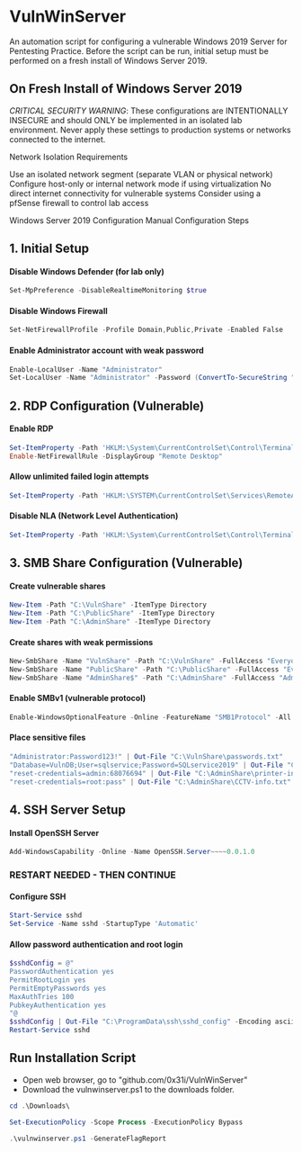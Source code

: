 # VulnWinServer
An automation script for configuring a vulnerable Windows 2019 Server for Pentesting Practice. Before the script can be run, initial setup must be performed on a fresh install of Windows Server 2019.

## On Fresh Install of Windows Server 2019

*CRITICAL SECURITY WARNING*: These configurations are INTENTIONALLY INSECURE and should ONLY be implemented in an isolated lab environment. Never apply these settings to production systems or networks connected to the internet.

Network Isolation Requirements

Use an isolated network segment (separate VLAN or physical network)
Configure host-only or internal network mode if using virtualization
No direct internet connectivity for vulnerable systems
Consider using a pfSense firewall to control lab access

Windows Server 2019 Configuration
Manual Configuration Steps
## 1. Initial Setup

#### Disable Windows Defender (for lab only)
```powershell
Set-MpPreference -DisableRealtimeMonitoring $true
```

#### Disable Windows Firewall
```powershell
Set-NetFirewallProfile -Profile Domain,Public,Private -Enabled False
```

#### Enable Administrator account with weak password
```powershell
Enable-LocalUser -Name "Administrator"
Set-LocalUser -Name "Administrator" -Password (ConvertTo-SecureString "Password123!" -AsPlainText -Force)
```

## 2. RDP Configuration (Vulnerable)
#### Enable RDP
```powershell
Set-ItemProperty -Path 'HKLM:\System\CurrentControlSet\Control\Terminal Server' -name "fDenyTSConnections" -value 0
Enable-NetFirewallRule -DisplayGroup "Remote Desktop"
```

#### Allow unlimited failed login attempts
```powershell
Set-ItemProperty -Path 'HKLM:\SYSTEM\CurrentControlSet\Services\RemoteAccess\Parameters\AccountLockout' -Name "MaxDenials" -Value 0
```

#### Disable NLA (Network Level Authentication)
```powershell
Set-ItemProperty -Path 'HKLM:\System\CurrentControlSet\Control\Terminal Server\WinStations\RDP-Tcp' -name "UserAuthentication" -value 0
```

## 3. SMB Share Configuration (Vulnerable)
#### Create vulnerable shares
```powershell
New-Item -Path "C:\VulnShare" -ItemType Directory
New-Item -Path "C:\PublicShare" -ItemType Directory
New-Item -Path "C:\AdminShare" -ItemType Directory
```

#### Create shares with weak permissions
```powershell
New-SmbShare -Name "VulnShare" -Path "C:\VulnShare" -FullAccess "Everyone"
New-SmbShare -Name "PublicShare" -Path "C:\PublicShare" -FullAccess "Everyone"
New-SmbShare -Name "AdminShare$" -Path "C:\AdminShare" -FullAccess "Administrators"
```

#### Enable SMBv1 (vulnerable protocol)
```powershell
Enable-WindowsOptionalFeature -Online -FeatureName "SMB1Protocol" -All -NoRestart
```

#### Place sensitive files
```powershell
"Administrator:Password123!" | Out-File "C:\VulnShare\passwords.txt"
"Database=VulnDB;User=sqlservice;Password=SQLservice2019" | Out-File "C:\PublicShare\config.ini"
"reset-credentials=admin:68076694" | Out-File "C:\AdminShare\printer-info.txt"
"reset-credentials=root:pass" | Out-File "C:\AdminShare\CCTV-info.txt"
```

## 4. SSH Server Setup
#### Install OpenSSH Server
```powershell
Add-WindowsCapability -Online -Name OpenSSH.Server~~~~0.0.1.0
```

### RESTART NEEDED - THEN CONTINUE

#### Configure SSH
```powershell
Start-Service sshd
Set-Service -Name sshd -StartupType 'Automatic'
```

#### Allow password authentication and root login
```powershell
$sshdConfig = @"
PasswordAuthentication yes
PermitRootLogin yes
PermitEmptyPasswords yes
MaxAuthTries 100
PubkeyAuthentication yes
"@
$sshdConfig | Out-File "C:\ProgramData\ssh\sshd_config" -Encoding ascii
Restart-Service sshd
```

## Run Installation Script
- Open web browser, go to "github.com/0x31i/VulnWinServer"
- Download the vulnwinserver.ps1 to the downloads folder.

```powershell
cd .\Downloads\
```
```powershell
Set-ExecutionPolicy -Scope Process -ExecutionPolicy Bypass
```
```powershell
.\vulnwinserver.ps1 -GenerateFlagReport
```
